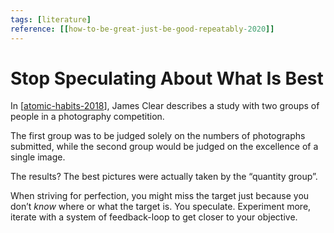 ```yaml
---
tags: [literature]
reference: [[how-to-be-great-just-be-good-repeatably-2020]]
---
```


# Stop Speculating About What Is Best

In [[atomic-habits-2018]], James Clear describes a study with two groups of people in a photography competition. 

The first group was to be judged solely on the numbers of photographs submitted, while the second group would be judged on the excellence of a single image. 

The results? The best pictures were actually taken by the “quantity group”.

When striving for perfection, you might miss the target just because you don’t *know* where or what the target is. You speculate. Experiment more, iterate with a system of feedback-loop to get closer to your objective.



[//begin]: # "Autogenerated link references for markdown compatibility"
[atomic-habits-2018]: ../1-reference/atomic-habits-2018 "Atomic Habits (2018)"
[//end]: # "Autogenerated link references"